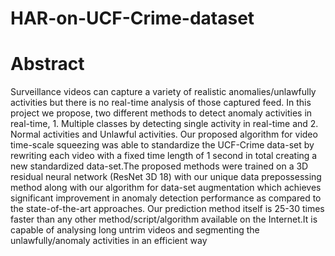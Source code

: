 # HAR-on-UCF-Crime-dataset
# Abstract
Surveillance videos can capture a variety of realistic anomalies/unlawfully
activities but there is no real-time analysis of those captured feed. In this project
we propose, two different methods to detect anomaly activities in real-time, 1.
Multiple classes by detecting single activity in real-time and 2. Normal activities
and Unlawful activities.
Our proposed algorithm for video time-scale squeezing was able to standardize the
UCF-Crime data-set by rewriting each video with a fixed time length of 1 second in
total creating a new standardized data-set.The proposed methods were trained on a
3D residual neural network (ResNet 3D 18) with our unique data prepossessing
method along with our algorithm for data-set augmentation which achieves
significant improvement in anomaly detection performance as compared to the
state-of-the-art approaches. Our prediction method itself is 25-30 times faster than
any other method/script/algorithm available on the Internet.It is capable of
analysing long untrim videos and segmenting the unlawfully/anomaly activities in
an efficient way
